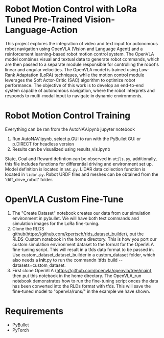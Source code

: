 # Robot Motion Control with LoRa Tuned Pre-Trained Vision-Language-Action
This project explores the integration of video and text input for autonomous robot navigation using OpenVLA (Vision and Language Agent) and a reinforcement learning-based robot motion control system. The OpenVLA model combines visual and textual data to generate robot commands, which are then passed to a separate module responsible for controlling the robot's linear and angular velocities. The OpenVLA model is trained using Low-Rank Adaptation (LoRA) techniques, while the motion control module leverages the Soft Actor-Critic (SAC) algorithm to optimize robot performance. The objective of this work is to develop an end-to-end system capable of autonomous navigation, where the robot interprets and responds to multi-modal input to navigate in dynamic environments.

# Robot Motion Control Training
Everything can be ran from the AutoNAV.ipynb jupyter notebook
1. Run AutoNAV.ipynb, select p.GUI to run with the PyBullet GUI or p.DIRECT for headless version
2. Results can be visualized using results_vis.ipynb

State, Goal and Reward defintion can be observed in `utils.py`, additionally, this file includes functions for differential driving and environment set up. Model definition is located in `SAC.py`. LiDAR data collection function is located in `lidar.py`. Robot URDF files and meshes can be obtained from the 'diff_drive_robot' folder.

# OpenVLA Custom Fine-Tune
1. The "Create Dataset" notebook creates our data from our simulation environment in pybullet. We will have both text commands and simulation images for the LoRa fine-tuning.
2. Clone the RLDS github(https://github.com/kpertsch/rlds_dataset_builder), put the RLDS_Custom notebook in the home directory. This is how you port our custom simulation environment dataset to the format for the OpenVLA fine-tuning script. This will result in a tfds data format to be passed in. Use custom_dataset_dataset_builder in a custom_dataset folder, which also needs a __init__.py to run the commandn !tfds build --datasets=custom_dataset.
3. First clone OpenVLA (https://github.com/openvla/openvla/tree/main), then put this notebook in the home directory. The OpenVLA_run notebook demonstrates how to run the fine-tuning script onces the data has been converted into the RLDs format with tfds. This will save the fine-tuned model to "openvla/runs/" in the example we have shown.

# Requirements
- PyBullet
- PyTorch

